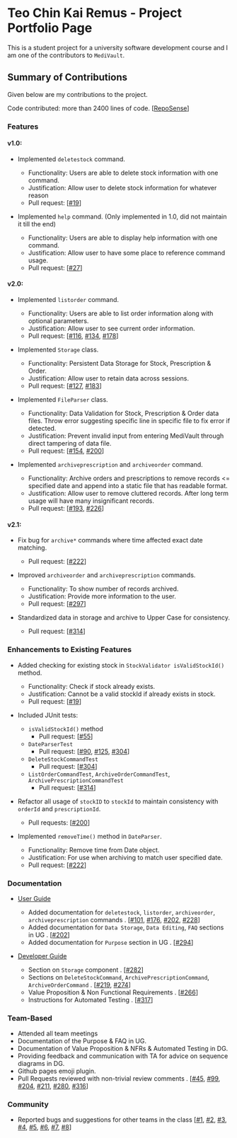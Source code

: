 # Teo Chin Kai Remus - Project Portfolio Page

This is a student project for a university software development course and I am one of the contributors to `MediVault`.

## Summary of Contributions

Given below are my contributions to the project.

Code contributed: more than 2400 lines of code. [[RepoSense](https://nus-cs2113-ay2122s1.github.io/tp-dashboard/?search=&sort=groupTitle&sortWithin=title&timeframe=commit&mergegroup=&groupSelect=groupByRepos&breakdown=true&checkedFileTypes=docs~functional-code~test-code~other&since=2021-09-25&tabOpen=true&tabType=authorship&tabAuthor=RemusTeo&tabRepo=AY2122S1-CS2113T-T10-1%2Ftp%5Bmaster%5D&authorshipIsMergeGroup=false&authorshipFileTypes=docs~functional-code~test-code~other&authorshipIsBinaryFileTypeChecked=false)]

### Features

#### v1.0:

* Implemented `deletestock` command.
    * Functionality: Users are able to delete stock information with one command.
    * Justification: Allow user to delete stock information for whatever reason
    * Pull request: [[#19](https://github.com/AY2122S1-CS2113T-T10-1/tp/pull/19)]
  

* Implemented `help` command. (Only implemented in 1.0, did not maintain it till the end)
  * Functionality: Users are able to display help information with one command.
  * Justification: Allow user to have some place to reference command usage.
  * Pull request: [[#27](https://github.com/AY2122S1-CS2113T-T10-1/tp/pull/27)]
  
#### v2.0:

* Implemented `listorder` command.
    * Functionality: Users are able to list order information along with optional parameters.
    * Justification: Allow user to see current order information.
    * Pull request: [[#116](https://github.com/AY2122S1-CS2113T-T10-1/tp/pull/116), [#134](https://github.com/AY2122S1-CS2113T-T10-1/tp/pull/134), [#178](https://github.com/AY2122S1-CS2113T-T10-1/tp/pull/178)]


* Implemented `Storage` class. 
    * Functionality: Persistent Data Storage for Stock, Prescription & Order.
    * Justification: Allow user to retain data across sessions. 
    * Pull request: [[#127](https://github.com/AY2122S1-CS2113T-T10-1/tp/pull/127), [#183](https://github.com/AY2122S1-CS2113T-T10-1/tp/pull/183)]
  

* Implemented `FileParser` class. 
    * Functionality: Data Validation for Stock, Prescription & Order data files. Throw error suggesting specific line in specific file to fix error if detected.
    * Justification: Prevent invalid input from entering MediVault through direct tampering of data file.
    * Pull request: [[#154](https://github.com/AY2122S1-CS2113T-T10-1/tp/pull/154), [#200](https://github.com/AY2122S1-CS2113T-T10-1/tp/pull/200)]


* Implemented `archiveprescription` and `archiveorder` command.
    * Functionality: Archive orders and prescriptions to remove records <= specified date and append into a static file that has readable format. 
    * Justification: Allow user to remove cluttered records. After long term usage will have many insignificant records. 
    * Pull request: [[#193](https://github.com/AY2122S1-CS2113T-T10-1/tp/pull/193), [#226](https://github.com/AY2122S1-CS2113T-T10-1/tp/pull/226)]

  
#### v2.1:

* Fix bug for `archive*` commands where time affected exact date matching.
  * Pull request: [[#222](https://github.com/AY2122S1-CS2113T-T10-1/tp/pull/222/files)]


* Improved `archiveorder` and `archiveprescription` commands.
    * Functionality: To show number of records archived.
    * Justification: Provide more information to the user.
    * Pull request: [[#297](https://github.com/AY2122S1-CS2113T-T10-1/tp/pull/297)]


* Standardized data in storage and archive to Upper Case for consistency.
  * Pull request: [[#314](https://github.com/AY2122S1-CS2113T-T10-1/tp/pull/314)]


### Enhancements to Existing Features

* Added checking for existing stock in `StockValidator isValidStockId()` method.
    * Functionality: Check if stock already exists.
    * Justification: Cannot be a valid stockId if already exists in stock.
    * Pull request: [[#19](https://github.com/AY2122S1-CS2113T-T10-1/tp/pull/19)]


* Included JUnit tests:
    * `isValidStockId()` method
        * Pull request: [[#55](https://github.com/AY2122S1-CS2113T-T10-1/tp/pull/55)]
    * `DateParserTest`
        * Pull request: [[#90](https://github.com/AY2122S1-CS2113T-T10-1/tp/pull/90), [#125](https://github.com/AY2122S1-CS2113T-T10-1/tp/pull/125), [#304](https://github.com/AY2122S1-CS2113T-T10-1/tp/pull/304)]
    * `DeleteStockCommandTest`
        * Pull request: [[#304](https://github.com/AY2122S1-CS2113T-T10-1/tp/pull/304)]
    * `ListOrderCommandTest`, `ArchiveOrderCommandTest`, `ArchivePrescriptionCommandTest`
        * Pull request: [[#314](https://github.com/AY2122S1-CS2113T-T10-1/tp/pull/314)]
   
 
* Refactor all usage of `stockID` to `stockId` to maintain consistency with `orderId` and `prescriptionId`.
    * Pull requests: [[#200](https://github.com/AY2122S1-CS2113T-T10-1/tp/pull/200)]


* Implemented `removeTime()` method in `DateParser`.
    * Functionality: Remove time from Date object.
    * Justification: For use when archiving to match user specified date.
    * Pull request: [[#222](https://github.com/AY2122S1-CS2113T-T10-1/tp/pull/222)]

### Documentation

* [User Guide](../UserGuide.md)
    * Added documentation for `deletestock`, `listorder`, `archiveorder`, `archiveprescription` commands
      . [[#101](https://github.com/AY2122S1-CS2113T-T10-1/tp/pull/101), [#176](https://github.com/AY2122S1-CS2113T-T10-1/tp/pull/176), [#202](https://github.com/AY2122S1-CS2113T-T10-1/tp/pull/202), [#228](https://github.com/AY2122S1-CS2113T-T10-1/tp/pull/228)]
    * Added documentation for `Data Storage`, `Data Editing`, `FAQ` sections in UG
      . [[#202](https://github.com/AY2122S1-CS2113T-T10-1/tp/pull/202)]
    * Added documentation for `Purpose` section in UG
      . [[#294](https://github.com/AY2122S1-CS2113T-T10-1/tp/pull/294)]


* [Developer Guide](../DeveloperGuide.md)
    * Section on `Storage` component
      . [[#282](https://github.com/AY2122S1-CS2113T-T10-1/tp/pull/282)]
    * Sections on `DeleteStockCommand`, `ArchivePrescriptionCommand`, `ArchiveOrderCommand`
      . [[#219](https://github.com/AY2122S1-CS2113T-T10-1/tp/pull/219), [#274](https://github.com/AY2122S1-CS2113T-T10-1/tp/pull/274)]
    * Value Proposition & Non Functional Requirements
      . [[#266](https://github.com/AY2122S1-CS2113T-T10-1/tp/pull/266)]
    * Instructions for Automated Testing
      . [[#317](https://github.com/AY2122S1-CS2113T-T10-1/tp/pull/317)]

### Team-Based

* Attended all team meetings
* Documentation of the Purpose & FAQ in UG.
* Documentation of Value Proposition & NFRs & Automated Testing in DG.
* Providing feedback and communication with TA for advice on sequence diagrams in DG.
* Github pages emoji plugin.
* Pull Requests reviewed with non-trivial review comments
  . [[#45](https://github.com/AY2122S1-CS2113T-T10-1/tp/pull/45), [#99](https://github.com/AY2122S1-CS2113T-T10-1/tp/pull/99), [#204](https://github.com/AY2122S1-CS2113T-T10-1/tp/pull/204), [#211](https://github.com/AY2122S1-CS2113T-T10-1/tp/pull/211), [#280](https://github.com/AY2122S1-CS2113T-T10-1/tp/pull/280), [#316](https://github.com/AY2122S1-CS2113T-T10-1/tp/pull/316)]

### Community

* Reported bugs and suggestions for other teams in the class [[#1](https://github.com/RemusTeo/ped/issues/1), [#2](https://github.com/RemusTeo/ped/issues/2), [#3](https://github.com/RemusTeo/ped/issues/3), [#4](https://github.com/RemusTeo/ped/issues/4), [#5](https://github.com/RemusTeo/ped/issues/5), [#6](https://github.com/RemusTeo/ped/issues/6), [#7](https://github.com/RemusTeo/ped/issues/7), [#8](https://github.com/RemusTeo/ped/issues/8)]